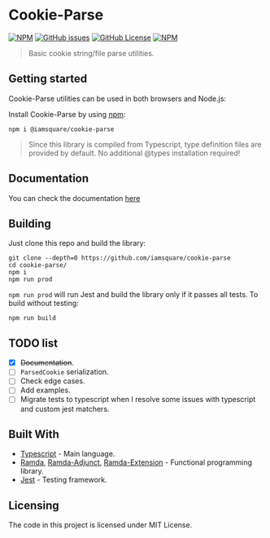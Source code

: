 # Cookie-Parse

[![NPM](https://img.shields.io/npm/v/@iamsquare/cookie-parse.svg?style=flat-square)](https://www.npmjs.com/package/@iamsquare/cookie-parse) [![GitHub issues](https://img.shields.io/github/issues-raw/iamsquare/cookie-parse.svg?style=flat-square)](https://github.com/iamsquare/complex.js/issues) [![GitHub License](https://img.shields.io/github/license/mashape/apistatus.svg?style=flat-square)](https://github.com/iamsquare/cookie-parse/blob/master/LICENSE) [![NPM](https://nodei.co/npm/@iamsquare/cookie-parse.png?mini=true)](https://nodei.co/npm/@iamsquare/cookie-parse)

> Basic cookie string/file parse utilities.

## Getting started

Cookie-Parse utilities can be used in both browsers and Node.js:

Install Cookie-Parse by using [npm](https://www.npmjs.com/package/@iamsquare/cookie-parse):

```shell
npm i @iamsquare/cookie-parse
```

> Since this library is compiled from Typescript, type definition files are provided by default. No additional @types installation required!

## Documentation

You can check the documentation [here](http://iamsquare.it/cookie-parse)

## Building

Just clone this repo and build the library:

```shell
git clone --depth=0 https://github.com/iamsquare/cookie-parse
cd cookie-parse/
npm i
npm run prod
```

`npm run prod` will run Jest and build the library only if it passes all tests. To build without testing:

```shell
npm run build
```

## TODO list

- [x] ~~Documentation~~.
- [ ] `ParsedCookie` serialization.
- [ ] Check edge cases.
- [ ] Add examples.
- [ ] Migrate tests to typescript when I resolve some issues with typescript and custom jest matchers.

## Built With

- [Typescript](https://www.typescriptlang.org/) - Main language.
- [Ramda](https://ramdajs.com/), [Ramda-Adjunct](https://char0n.github.io/ramda-adjunct), [Ramda-Extension](https://ramda-extension.firebaseapp.com/docs/) - Functional programming library.
- [Jest](https://jestjs.io/) - Testing framework.

## Licensing

The code in this project is licensed under MIT License.
